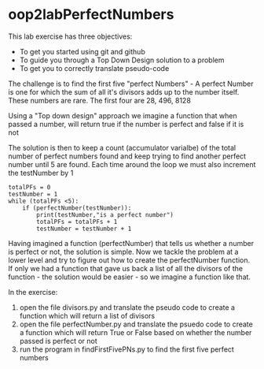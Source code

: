 # oop2labPerfectNumbers
This lab exercise has three objectives:
- To get you started using git and github
- To guide you through a Top Down Design solution to a problem
- To get you to correctly translate pseudo-code

The challenge is to find the first five "perfect Numbers" - 
A perfect Number is one for which the sum of all it's divisors adds up to the number itself.
These numbers are rare. The first four are 28, 496, 8128

Using a "Top down design" approach we imagine a function that when passed a number,
will return true if the number is perfect and false if it is not

The solution is then to keep a count (accumulator varialbe) of the total number of perfect numbers found and
keep trying to find another perfect number until 5 are found. Each time around the loop we must also increment the testNumber by 1
```
totalPFs = 0
testNumber = 1
while (totalPFs <5):
    if (perfectNumber(testNumber)):
        print(testNumber,"is a perfect number")
        totalPFs = totalPFs + 1
        testNumber = testNumber + 1
```
        
Having imagined a function (perfectNumber) that tells us whether a number is perfect or not, the solution is simple.
Now we tackle the problem at a lower level and try to figure out how to create the perfectNumber function. If only we had a function that
gave us back a list of all the divisors of the function - the solution would be easier - so we imagine a function like that.

In the exercise: 
1. open the file divisors.py and translate the pseudo code to create a function which will return a list of divisors
2. open the file perfectNumber.py and translate the psuedo code to create a function which will return True or False based on whether the number passed is perfect or not
3. run the program in findFirstFivePNs.py to find the first five perfect numbers 
